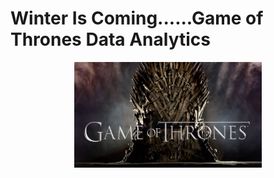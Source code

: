   # Winter Is Coming......Game of Thrones Data Analytics
<div align="center">
  <img src="visuals/GoT.jpeg" width="300" length="300" alt="GameofThrones"/>
</div>
